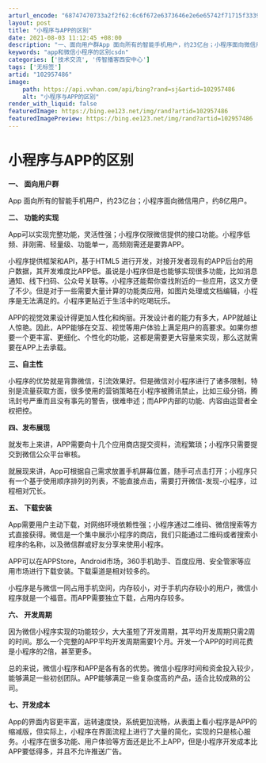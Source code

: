 ```yaml
---
arturl_encode: "68747470733a2f2f62:6c6f672e6373646e2e6e65742f71715f33393538313736332f:61727469636c652f64657461696c732f313032393537343836"
layout: post
title: "小程序与APP的区别"
date: 2021-08-03 11:12:45 +08:00
description: "一、面向用户群App 面向所有的智能手机用户，约23亿台；小程序面向微信用户，二、功"
keywords: "app和微信小程序的区别csdn"
categories: ['技术交流', '传智播客西安中心']
tags: ['无标签']
artid: "102957486"
image:
    path: https://api.vvhan.com/api/bing?rand=sj&artid=102957486
    alt: "小程序与APP的区别"
render_with_liquid: false
featuredImage: https://bing.ee123.net/img/rand?artid=102957486
featuredImagePreview: https://bing.ee123.net/img/rand?artid=102957486
---
```


# 小程序与APP的区别

**一、**
**面向用户群**

App 面向所有的智能手机用户，约23亿台；小程序面向微信用户，约8亿用户。

**二、**
**功能的实现**

App可以实现完整功能，灵活性强；小程序仅限微信提供的接口功能。小程序低频、非刚需、轻量级、功能单一，高频刚需还是要靠APP。

小程序提供框架和API，基于HTML5 进行开发，对接开发者现有的APP后台的用户数据，其开发难度比APP低。虽说是小程序但是也能够实现很多功能，比如消息通知、线下扫码、公众号关联等。小程序还能帮你查找附近的一些应用，这又方便了不少。但是对于一些需要大量计算的功能类应用，如图片处理或文档编辑，小程序是无法满足的。小程序更贴近于生活中的吃喝玩乐。

APP的视觉效果设计得更加人性化和绚丽。开发设计者的能力有多大，APP就越让人惊艳。因此，APP能够在交互、视觉等用户体验上满足用户的高要求。如果你想要一个更丰富、更细化、个性化的功能，这都是需要更大容量来实现，那么这就需要在APP上去承载。

**三、自主性**

小程序的优势就是背靠微信，引流效果好。但是微信对小程序进行了诸多限制，特别是流量获取方面，很多使用的营销策略在小程序被腾讯禁止，比如三级分销，腾讯封号严重而且没有事先的警告，很难申述；而APP内部的功能、内容由运营者全权把控。

**四、发布展现**

就发布上来讲，APP需要向十几个应用商店提交资料，流程繁琐；小程序只需要提交到微信公众平台审核。

就展现来讲，App可根据自己需求放置手机屏幕位置，随手可点击打开；小程序只有一个基于使用顺序排列的列表，不能直接点击，需要打开微信-发现-小程序，过程相对冗长。

**五、**
**下载安装**

App需要用户主动下载，对网络环境依赖性强；小程序通过二维码、微信搜索等方式直接获得。微信是一个集中展示小程序的商店，我们只能通过二维码或者搜索小程序的名称，以及微信群或好友分享来使用小程序。

APP可以在APPStore，Android市场，360手机助手、百度应用、安全管家等应用市场进行下载安装。下载渠道是相对较多的。

小程序是与微信一同占用手机空间，内存较小，对于手机内存较小的用户，微信小程序就是一个福音。而APP需要独立下载，占用内存较多。

**六、**
**开发周期**

因为微信小程序实现的功能较少，大大虽短了开发周期，其平均开发周期只需2周的时间。那么一个完整的APP平均开发周期需要1个月。开发一个APP的时间花费是小程序的2倍，甚至更多。

总的来说，微信小程序和APP是各有各的优势。微信小程序时间和资金投入较少，能够满足一些初创团队。APP能够满足一些复杂度高的产品，适合比较成熟的公司。

**七、开发成本**

App的界面内容更丰富，运转速度快，系统更加流畅，从表面上看小程序是APP的缩减版，但实际上，小程序在界面流程上进行了大量的简化，实现的只是核心服务。小程序在很多功能、用户体验等方面还是比不上APP，但是小程序开发成本比APP要低得多，并且不允许推送广告。
